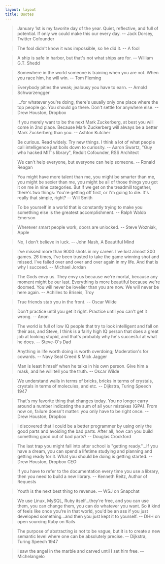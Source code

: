 ```yaml
---
layout: layout
title: Quotes
---
```


<!-- -->
> January 1st is my favorite day of the year. Quiet, reflective, and full of potential. If only we could make this our every day. -- Jack Dorsey, Twitter Cofounder

<!-- -->
> The fool didn't know it was impossible, so he did it. -- A fool

<!-- -->
> A ship is safe in harbor, but that's not what ships are for. -- William G.T. Shedd

<!-- -->
> Somewhere in the world someone is training when you are not. When you race him, he will win. -- Tom Fleming

<!-- -->
> Everybody pities the weak; jealousy you have to earn. -- Arnold Schwarzengger

<!-- -->
> ...for whatever you're doing, there's usually only one place where the top people go. 
> You should go there. Don't settle for anywhere else. -- Drew Houston, Dropbox

<!-- -->
> If you merely want to be the next Mark Zuckerberg, at best you will come in 2nd place. Because
> Mark Zuckerberg will always be a better Mark Zuckerberg than you. -- Ashton Kutcher

<!-- -->
> Be curious. Read widely. Try new things. I think a lot of what people call intelligence just boils down to curiosity. -- Aaron Swartz, "Guy who hacked MIT's library", Reddit Cofounder, RSS Architect

<!-- -->
> We can't help everyone, but everyone can help someone. -- Ronald Reagan  

<!-- -->
> You might have more talent than me, you might be smarter than me, you might be sexier than me, you might be all of those things you got it on me in nine categories. But if we get on the treadmill together, there's two things: You're getting off first, or I'm going to die. It's really that simple, right? -- Will Smith

<!-- -->
> To be yourself in a world that is constantly trying to make you something else is the greatest accomplishment. -- Ralph Waldo Emerson

<!-- -->
> Wherever smart people work, doors are unlocked. -- Steve Wozniak, Apple

<!-- -->
> No, I don't believe in luck. -- John Nash, A Beautiful Mind

<!-- -->
> I've missed more than 9000 shots in my career. I've lost almost 300 games. 26 times, I've been trusted to take the game winning shot and missed. I've failed over and over and over again in my life. And that is why I succeed. -- Michael Jordan

<!-- -->
> The Gods envy us. They envy us because we're mortal, because any moment might be our last. Everything is more beautiful because we're doomed. You will never be lovelier than you are now. We will never be here again. -- Achilles to Briseis, Troy

<!-- -->
> True friends stab you in the front. -- Oscar Wilde

<!-- -->
> Don't practice until you get it right. Practice until you can't get it wrong. -- Anon

<!-- -->
> The world is full of low IQ people that try to look intelligent and fall on their ass, and Steve, 
> I think is a fairly high IQ person that does a great job at looking stupid, and that's probably 
> why he's succesful at what he does. -- Steve-O's Dad

<!-- -->
> Anything in life worth doing is worth overdoing; Moderation's for cowards. -- Navy Seal Creed & Mick Jagger

<!-- -->
> Man is least himself when he talks in his own person. Give him a mask, and he will tell you the truth. -- Oscar Wilde 

<!-- -->
> We understand walls in terms of bricks, bricks in terms of crystals, crystals in terms of molecules, and etc. -- Dijkstra, Turing Speech 1947

<!-- -->
> That's my favorite thing that changes today. You no longer carry around a number indicating 
> the sum of all your mistakes (GPA). From now on, failure doesn't matter: you only have to 
> be right once. -- Drew Houston, Dropbox

<!-- -->
> I discovered that I could be a better programmer by using only the good parts and avoiding 
> the bad parts. After all, how can you build something good out of bad parts? -- Douglas Crockford

<!-- -->
> The last trap you might fall into after school is "getting ready."...If you have a dream, you can spend a lifetime studying and planning and getting ready for it. What you should be doing is getting started. -- Drew Houston, Dropbox CEO

<!-- -->
> If you have to refer to the documentation every time you use a 
> library, then you need to build a new library. -- Kenneth Reitz, Author of Requests

<!-- -->
> Youth is the next best thing to revenue. -- WSJ on Snapchat

<!-- -->
> We use Linux, MySQL, Ruby itself...they're free, and you can use them, you can change them, you can do whatever you want.  So it kind of feels like once you're in that world, you'd be an ass if you just developed something...and then you just kept it to yourself. -- DHH on open sourcing Ruby on Rails

<!-- -->
> The purpose of abstracting is not to be vague, but it is to create a new semantic level where 
> one can be absolutely precise. -- Dijkstra, Turing Speech 1947

<!-- -->
> I saw the angel in the marble and carved until I set him free. -- Michelangelo

